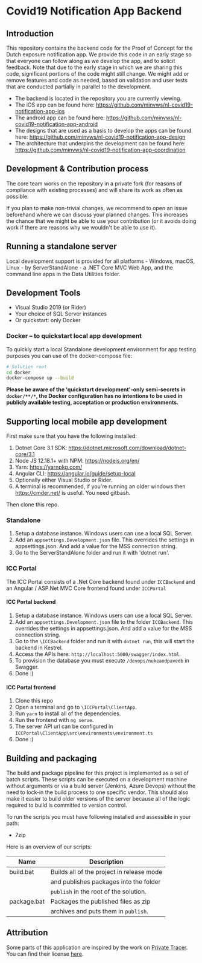 # Covid19 Notification App Backend

## Introduction

This repository contains the backend code for the Proof of Concept for the Dutch exposure notification app. We provide this code in an early stage so that everyone can follow along as we develop the app, and to solicit feedback. Note that due to the early stage in which we are sharing this code, significant portions of the code might still change. We might add or remove features and code as needed, based on validation and user tests that are conducted partially in parallel to the development.

* The backend is located in the repository you are currently viewing.
* The iOS app can be found here: https://github.com/minvws/nl-covid19-notification-app-ios
* The android app can be found here: https://github.com/minvws/nl-covid19-notification-app-android
* The designs that are used as a basis to develop the apps can be found here: https://github.com/minvws/nl-covid19-notification-app-design
* The architecture that underpins the development can be found here: https://github.com/minvws/nl-covid19-notification-app-coordination

## Development & Contribution process

The core team works on the repository in a private fork (for reasons of compliance with existing processes) and will share its work as often as possible.

If you plan to make non-trivial changes, we recommend to open an issue beforehand where we can discuss your planned changes.
This increases the chance that we might be able to use your contribution (or it avoids doing work if there are reasons why we wouldn't be able to use it).

## Running a standalone server

Local development support is provided for all platforms - Windows, macOS, Linux - by ServerStandAlone - a .NET Core MVC Web App, and the command line apps in the Data Utilities folder.

## Development Tools
* Visual Studio 2019 (or Rider)
* Your choice of SQL Server instances
* Or quickstart: only Docker

### Docker – to quickstart local app development

To quickly start a local Standalone development environment for app testing purposes you can use of the docker-compose file:
```bash
# Solution root
cd docker
docker-compose up --build
``` 
**Please be aware of the 'quickstart development'-only semi-secrets in `docker/**/*`, the Docker configuration has no intentions to be used in publicly available testing, acceptation or production environments.**

## Supporting local mobile app development

First make sure that you have the following installed:

1. Dotnet Core 3.1 SDK: https://dotnet.microsoft.com/download/dotnet-core/3.1
1. Node JS 12.18.1+ with NPM: https://nodejs.org/en/
1. Yarn: https://yarnpkg.com/
1. Angular CLI: https://angular.io/guide/setup-local
1. Optionally either Visual Studio or Rider.
1. A terminal is recommended, if you're running an older windows then https://cmder.net/ is useful. You need gitbash.

Then clone this repo.

### Standalone

1. Setup a database instance. Windows users can use a local SQL Server.
1. Add an `appsettings.Development.json` file. This overrides the settings in appsettings.json. And add a value for the MSS connection string.
1. Go to the ServerStandAlone folder and run it with 'dotnet run'.


### ICC Portal

The ICC Portal consists of a .Net Core backend found under `ICCBackend` and an Angular / ASP.Net MVC Core frontend found under `ICCPortal`

#### ICC Portal backend

1. Setup a database instance. Windows users can use a local SQL Server.
1. Add an `appsettings.Development.json` file to the folder `ICCBackend`. This overrides the settings in appsettings.json. And add a value for the MSS connection string.
1. Go to the `\ICCBackend` folder and run it with `dotnet run`, this will start the backend in Kestrel.
1. Access the APIs here: `http://localhost:5000/swagger/index.html`.
1. To provision the database you must execute `​/devops​/nukeandpavedb` in Swagger.
1. Done :)

#### ICC Portal frontend

1. Clone this repo
1. Open a terminal and go to `\ICCPortal\ClientApp`.
1. Run `yarn` to install all of the dependencies.
1. Run the frontend with `ng serve`.
1. The server API url can be configured in `ICCPortal\ClientApp\src\environments\environment.ts`
1. Done :)

## Building and packaging

The build and package pipeline for this project is implemented as a set of batch scripts. These scripts can be executed on a development machine without arguments or via a build server (Jenkins, Azure Devops) without the need to lock-in the build process to one specific vendor. This should also make it easier to build older versions of the server because all of the logic required to build is committed to version control.

To run the scripts you must have following installed and assessible in your path:

* 7zip

Here is an overview of our scripts:

| Name                 | Description                                |
| -------------------- | ------------------------------------------ |
| build.bat            | Builds all of the project in release mode  |
|                      | and publishes packages into the folder     |
|                      | `publish` in the root of the solution.     |
| package.bat          | Packages the published files as zip        |
|                      | archives and puts them in `publish`.       |

## Attribution

Some parts of this application are inspired by the work on [Private Tracer](https://gitlab.com/PrivateTracer/server.azure). You can find their license [here](LICENSE/LICENSE.PrivateTracer.org.txt).
